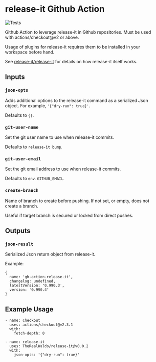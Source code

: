 # release-it Github Action
![Tests](https://github.com/TheRealWaldo/release-it/workflows/Tests/badge.svg)

Github Action to leverage release-it in Github repositories.  Must be used with actions/checkout@v2 or above.

Usage of plugins for release-it requires them to be installed in your workspace before hand.

See [release-it/release-it](https://github.com/release-it/release-it) for details on how release-it itself works.

## Inputs

### `json-opts`

Adds additional options to the release-it command as a serialized Json object.  For example, `'{"dry-run": true}'`.

Defaults to `{}`.

### `git-user-name`

Set the git user name to use when release-it commits.

Defaults to `release-it bump`.

### `git-user-email`

Set the git email address to use when release-it commits.

Defaults to `env.GITHUB_EMAIL`.

### `create-branch`

Name of branch to create before pushing.  If not set, or empty, does not create a branch.

Useful if target branch is secured or locked from direct pushes.

## Outputs

### `json-result`

Serialized Json return object from release-it.

Example:
```
{
  name: 'gh-action-release-it',
  changelog: undefined,
  latestVersion: '0.990.3',
  version: '0.990.4'
}
```

## Example Usage

```
- name: Checkout
  uses: actions/checkout@v2.3.1
  with:
    fetch-depth: 0

- name: release-it
  uses: TheRealWaldo/release-it@v0.0.2
  with:
    json-opts: '{"dry-run": true}'
```
